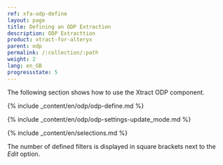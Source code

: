 ```yaml
---
ref: xfa-odp-define
layout: page
title: Defining an ODP Extraction
description: ODP Extracttion
product: xtract-for-alteryx
parent: odp
permalink: /:collection/:path
weight: 2
lang: en_GB
progressstate: 5
---
```

The following section shows how to use the Xtract ODP component.

{% include _content/en/odp/odp-define.md %}

{% include _content/en/odp/odp-settings-update_mode.md %} 

{% include _content/en/selections.md %}

The number of defined filters is displayed in square brackets next to the *Edit* option.